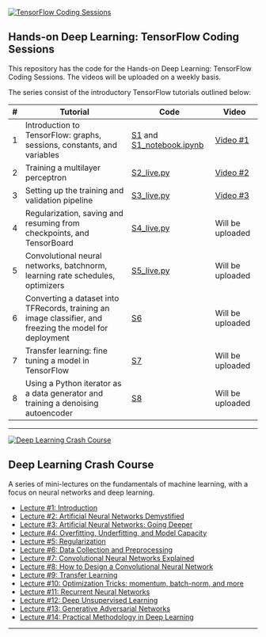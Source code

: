 <a href="#"><img src="https://raw.githubusercontent.com/isikdogan/deep_learning_tutorials/master/img/tfcs_github.png" alt="TensorFlow Coding Sessions"></a>

## Hands-on Deep Learning: TensorFlow Coding Sessions

This repository has the code for the Hands-on Deep Learning: TensorFlow Coding Sessions. The videos will be uploaded on a weekly basis.

The series consist of the introductory TensorFlow tutorials outlined below:

| # | Tutorial                                                             | Code | Video            |
|-|------------------------------------------------------------------------|------|------------------|
|1| Introduction to TensorFlow: graphs, sessions, constants, and variables |[S1](S1/) and [S1_notebook.ipynb](S1/S1_notebook.ipynb)| [Video #1](https://youtu.be/1KzJbIFnVTE) |
|2| Training a multilayer perceptron                                       |[S2_live.py](S2_live.py)| [Video #2](https://youtu.be/b7ykcBzz9wo) |
|3| Setting up the training and validation pipeline                        |[S3_live.py](S3_live.py)| [Video #3](https://youtu.be/l_ZvxKBToWs) |
|4| Regularization, saving and resuming from checkpoints, and TensorBoard  |[S4_live.py](S4_live.py)| Will be uploaded |
|5| Convolutional neural networks, batchnorm, learning rate schedules, optimizers|[S5_live.py](S5_live.py)| Will be uploaded |
|6| Converting a dataset into TFRecords, training an image classifier, and freezing the model for deployment|[S6](S6/)| Will be uploaded |
|7| Transfer learning: fine tuning a model in TensorFlow                   |[S7](S7/)| Will be uploaded |
|8| Using a Python iterator as a data generator and training a denoising autoencoder  |[S8](S8/)| Will be uploaded |

---

<a href="https://www.youtube.com/watch?v=nmnaO6esC7c&list=PLWKotBjTDoLj3rXBL-nEIPRN9V3a9Cx07"><img src="https://raw.githubusercontent.com/isikdogan/deep_learning_tutorials/master/img/dlcc_github.jpg" alt="Deep Learning Crash Course"></a>

## Deep Learning Crash Course

A series of mini-lectures on the fundamentals of machine learning, with a focus on neural networks and deep learning.

* [Lecture #1: Introduction](https://youtu.be/nmnaO6esC7c)
* [Lecture #2: Artificial Neural Networks Demystified](https://youtu.be/oS5fz_mHVz0)
* [Lecture #3: Artificial Neural Networks: Going Deeper](https://youtu.be/_XPkAxm0Yx0)
* [Lecture #4: Overfitting, Underfitting, and Model Capacity](https://youtu.be/ms-Ooh9mjiE)
* [Lecture #5: Regularization](https://youtu.be/NRCZJUviZN0)
* [Lecture #6: Data Collection and Preprocessing](https://youtu.be/dAg-_gzFo14)
* [Lecture #7: Convolutional Neural Networks Explained](https://youtu.be/-I0lry5ceDs)
* [Lecture #8: How to Design a Convolutional Neural Network](https://youtu.be/fTw3K8D5xDs)
* [Lecture #9: Transfer Learning](https://youtu.be/_2EHcpg52uU)
* [Lecture #10: Optimization Tricks: momentum, batch-norm, and more](https://youtu.be/kK8-jCCR4is)
* [Lecture #11: Recurrent Neural Networks](https://youtu.be/k97Jrg_4tFA)
* [Lecture #12: Deep Unsupervised Learning](https://youtu.be/P8_W5Wc4zeg)
* [Lecture #13: Generative Adversarial Networks](https://youtu.be/7tFBoxex4JE)
* [Lecture #14: Practical Methodology in Deep Learning](https://youtu.be/9Sl_t_GxX6w)

---
